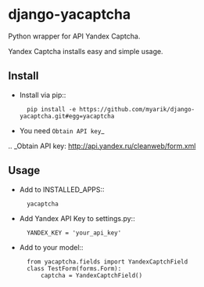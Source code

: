 django-yacaptcha
================

Python wrapper for API Yandex Captcha. 

Yandex Captcha installs easy and simple usage.

Install
-----
* Install via pip::
        
        pip install -e https://github.com/myarik/django-yacaptcha.git#egg=yacaptcha

* You need `Obtain API key`_

.. _Obtain API key: http://api.yandex.ru/cleanweb/form.xml

Usage
-----
* Add to INSTALLED_APPS::

        yacaptcha

* Add Yandex API Key to settings.py::
        
        YANDEX_KEY = 'your_api_key'

* Add to your model::
        
        from yacaptcha.fields import YandexCaptchField
        class TestForm(forms.Form):
            captcha = YandexCaptchField()
